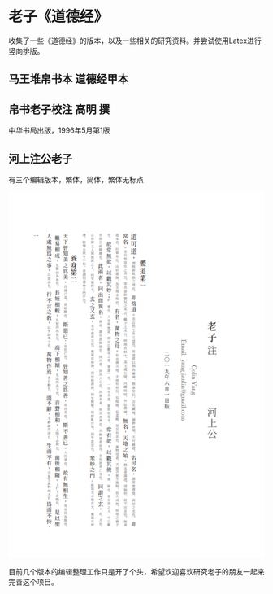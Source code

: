 # 老子《道德经》

收集了一些《道德经》的版本，以及一些相关的研究资料。并尝试使用Latex进行竖向排版。

## 马王堆帛书本 道德经甲本

## 帛书老子校注 高明 撰

中华书局出版，1996年5月第1版

## 河上注公老子

有三个编辑版本，繁体，简体，繁体无标点

![河上注公老子繁体](images/heshanggong_fan.png)


目前几个版本的编辑整理工作只是开了个头，希望欢迎喜欢研究老子的朋友一起来完善这个项目。

